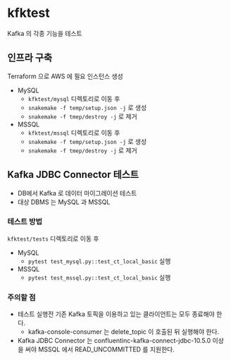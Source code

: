 # kfktest

Kafka 의 각종 기능을 테스트

## 인프라 구축

Terraform 으로 AWS 에 필요 인스턴스 생성

- MySQL
  - `kfktest/mysql` 디렉토리로 이동 후
  - `snakemake -f temp/setup.json -j` 로 생성
  - `snakemake -f tmep/destroy -j` 로 제거
- MSSQL
  - `kfktest/mssql` 디렉토리로 이동 후
  - `snakemake -f temp/setup.json -j` 로 생성
  - `snakemake -f tmep/destroy -j` 로 제거

## Kafka JDBC Connector 테스트

- DB에서 Kafka 로 데이터 마이그레이션 테스트 
- 대상 DBMS 는 MySQL 과 MSSQL

### 테스트 방법
`kfktest/tests` 디렉토리로 이동 후

- MySQL
  - `pytest test_mysql.py::test_ct_local_basic` 실행
- MSSQL
  - `pytest test_mssql.py::test_ct_local_basic` 실행

### 주의할 점
- 테스트 실행전 기존 Kafka 토픽을 이용하고 있는 클라이언트는 모두 종료해야 한다.
  - kafka-console-consumer 는 delete_topic 이 호출된 뒤 실행해야 한다.
- Kafka JDBC Connector 는 confluentinc-kafka-connect-jdbc-10.5.0 이상을 써야 MSSQL 에서 READ_UNCOMMITTED 를 지원한다.
